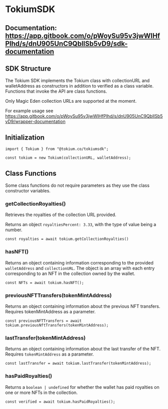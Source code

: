 # TokiumSDK

## Documentation: https://app.gitbook.com/o/pWoySu95v3jwWIHfPlhd/s/dnU905UnC9QbllSb5vD9/sdk-documentation

## SDK Structure

The Tokium SDK implements the Tokium class with collectionURL and walletAddress as constructors in addition to verified as a class variable. Functions that invoke the API are class functions. 

Only Magic Eden collection URLs are supported at the moment.

For example usage see https://app.gitbook.com/o/pWoySu95v3jwWIHfPlhd/s/dnU905UnC9QbllSb5vD9/wrapper-documentation

## Initialization

```
import { Tokium } from "@tokium.co/tokiumsdk";

const tokium = new Tokium(collectionURL, walletAddress);
```

## Class Functions
Some class functions do not require parameters as they use the class constructor variables.

### getCollectionRoyalties()

Retrieves the royalties of the collection URL provided. 

Returns an object `royaltiesPercent: 3.33`, with the type of value being a number.

```
const royalties = await tokium.getCollectionRoyalties()
```

### hasNFT()

Returns an object containing information corresponding to the provided `walletAddress` and `collectionURL`. The object is an array with each entry corresponding to an NFT in the collection owned by the wallet.

```
const NFTs = await tokium.hasNFT();
```

### previousNFTTransfers(tokenMintAddress)

Returns an object containing information about the previous NFT transfers. Requires tokenMintAddress as a parameter.

```
const previousNFTTransfers = await tokium.previousNftTransfers(tokenMintAddress);
```

### lastTransfer(tokenMintAddress)

Returns an object containing information about the last transfer of the NFT. Requires `tokenMintAddress` as a parameter.

```
const lastTransfer = await tokium.lastTransfer(tokenMintAddress);
```

### hasPaidRoyalties()

Returns a `boolean | undefined` for whether the wallet has paid royalties on one or more NFTs in the collection.

```
const verified = await tokium.hasPaidRoyalties();
```